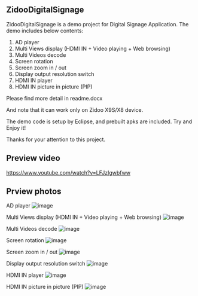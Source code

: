 

## ZidooDigitalSignage

ZidooDigitalSignage is a demo project for Digital Signage Application.
The demo includes below contents:                 

1. AD player
2. Multi Views display (HDMI IN + Video playing + Web browsing)
3. Multi Videos decode
4. Screen rotation                                
5. Screen zoom in / out
6. Display output resolution switch                
7. HDMI IN player                                  
8. HDMI IN picture in picture (PIP)

Please find more detail in readme.docx                         

And note that it can work only on Zidoo X9S/X8 device.          

The demo code is setup by Eclipse, and prebuilt apks are included.
Try and Enjoy it!                                              

Thanks for your attention to this project. 

## Preview video
https://www.youtube.com/watch?v=LFJzIgwbfww

## Prview photos

AD player
![image](https://raw.githubusercontent.com/zidootech/ZidooDigitalSignage/master/preview/ad_player.png)

Multi Views display (HDMI IN + Video playing + Web browsing)
![image](https://raw.githubusercontent.com/zidootech/ZidooDigitalSignage/master/preview/hdmi_in_video_web.png)

Multi Videos decode
![image](https://raw.githubusercontent.com/zidootech/ZidooDigitalSignage/master/preview/multi_video_decode.png)

Screen rotation
![image](https://raw.githubusercontent.com/zidootech/ZidooDigitalSignage/master/preview/screen_rotation.png)

Screen zoom in / out
![image](https://raw.githubusercontent.com/zidootech/ZidooDigitalSignage/master/preview/screen_scale.png)

Display output resolution switch
![image](https://raw.githubusercontent.com/zidootech/ZidooDigitalSignage/master/preview/display_resolution.png)

HDMI IN player
![image](https://raw.githubusercontent.com/zidootech/ZidooDigitalSignage/master/preview/hdmi_in_player.png)

HDMI IN picture in picture (PIP)
![image](https://raw.githubusercontent.com/zidootech/ZidooDigitalSignage/master/preview/hdmi_in_pip.png)
